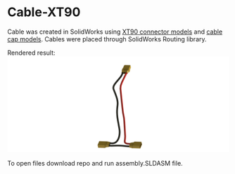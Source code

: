 # Cable-XT90
Cable was created in SolidWorks using [XT90 connector models](https://grabcad.com/library/xt90-connector-male-female-by-mrjesters-1) and [cable cap models](https://grabcad.com/library/xt90-cable-cap-1). Cables were placed through SolidWorks Routing library.

Rendered result:
![Render](https://github.com/olegogogo/Cable-XT90/blob/main/render.png)

To open files download repo and run assembly.SLDASM file.
